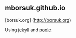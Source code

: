 ## mborsuk.github.io

[borsuk.org] (http://borsuk.org)

Using [jekyll](http://jekyllrb.com) and [poole](http://github.com/poole/poole)
